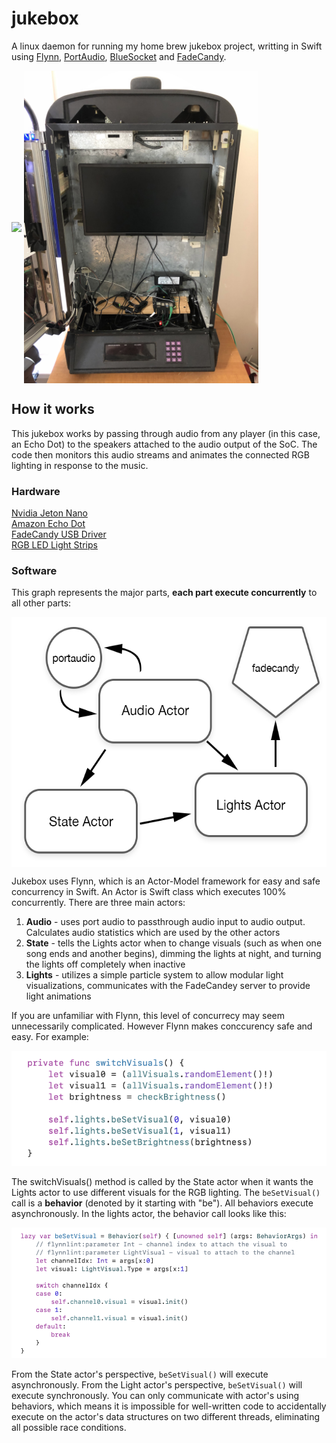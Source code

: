 # jukebox

A linux daemon for running my home brew jukebox project, writting in Swift using [Flynn](https://github.com/KittyMac/flynn), [PortAudio](http://www.portaudio.com), [BlueSocket](https://github.com/IBM-Swift/BlueSocket) and [FadeCandy](https://github.com/scanlime/fadecandy).  

<img align="center" src="meta/jukebox_short.mp4" height="500" >
<img align="center" src="meta/guts.jpg" height="500" >


## How it works

This jukebox works by passing through audio from any player (in this case, an Echo Dot) to the speakers attached to the audio output of the SoC.  The code then monitors this audio streams and animates the connected RGB lighting in response to the music.

### Hardware

[Nvidia Jeton Nano](https://www.nvidia.com/en-us/autonomous-machines/embedded-systems/jetson-nano/)  
[Amazon Echo Dot](https://www.amazon.com/gp/product/B07FZ8S74R/ref=ppx_yo_dt_b_search_asin_title?ie=UTF8&psc=1)  
[FadeCandy USB Driver](https://www.amazon.com/gp/product/B00JHJJF9W/ref=ppx_yo_dt_b_search_asin_title?ie=UTF8&psc=1)  
[RGB LED Light Strips](https://www.amazon.com/gp/product/B00ZHB9M6A/ref=ppx_yo_dt_b_search_asin_title?ie=UTF8&psc=1)  


### Software

This graph represents the major parts, **each part execute concurrently** to all other parts:

<img align="center" src="meta/graph.png" height="400" >

Jukebox uses Flynn, which is an Actor-Model framework for easy and safe concurrency in Swift.  An Actor is Swift class which executes 100% concurrently.  There are three main actors:

1. **Audio** - uses port audio to passthrough audio input to audio output. Calculates audio statistics which are used by the other actors
2. **State** - tells the Lights actor when to change visuals (such as when one song ends and another begins), dimming the lights at night, and turning the lights off completely when inactive
3. **Lights** - utilizes a simple particle system to allow modular light visualizations, communicates with the FadeCandey server to provide light animations

If you are unfamiliar with Flynn, this level of concurrecy may seem unnecessarily complicated.  However Flynn makes conccurency safe and easy.  For example:

![](meta/switchVisuals.png)

The switchVisuals() method is called by the State actor when it wants the Lights actor to use different visuals for the RGB lighting.  The ```beSetVisual()``` call is a **behavior** (denoted by it starting with "be").  All behaviors execute asynchronously.  In the lights actor, the behavior call looks like this:

![](meta/beSetVisual.png)

From the State actor's perspective, ```beSetVisual()``` will execute asynchronously. From the Light actor's perspective, ```beSetVisual()``` will execute synchronously.  You can only communicate with actor's using behaviors, which means it is impossible for well-written code to accidentally execute on the actor's data structures on two different threads, eliminating all possible race conditions.